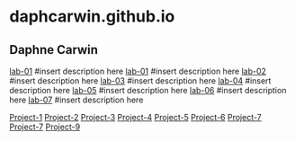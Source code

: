 # daphcarwin.github.io
## Daphne Carwin

[lab-01](https://github.com/daphnecarwin/cit281-lab02)
#insert description here
[lab-01]()
#insert description here
[lab-02]()
#insert description here
[lab-03]()
#insert description here
[lab-04]()
#insert description here
[lab-05]()
#insert description here
[lab-06]()
#insert description here
[lab-07]()
#insert description here

[Project-1]()
[Project-2]()
[Project-3]()
[Project-4]()
[Project-5]()
[Project-6]()
[Project-7]()
[Project-7]()
[Project-9]()
